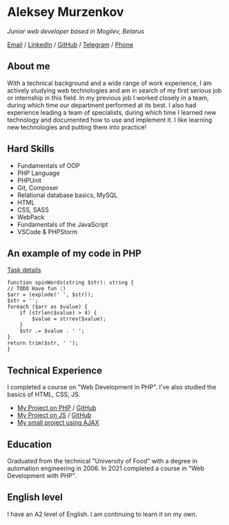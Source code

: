 # Aleksey Murzenkov

_Junior web developer based in Mogilev, Belarus_ <br>

[Email](mailto:AlekseyLM@tut.by) / [LinkedIn](www.linkedin.com/in/alexiosan) / [GitHub](https://github.com/Aleksey4ik) / [Telegram](tlgg.ru/Alexiosan) / [Phone](tel:375445199777)

## About me

With a technical background and a wide range of work experience, I am actively studying web technologies and am in search of my first serious job or internship in this field.
In my previous job I worked closely in a team, during which time our department performed at its best. I also had experience leading a team of specialists, during which time I learned new technology and documented how to use and implement it. I like learning new technologies and putting them into practice!


## Hard Skills
- Fundamentals of OOP
- PHP Language
- PHPUnit
- Git, Composer
- Relational database basics, MySQL
- HTML
- CSS, SASS
- WebPack
- Fundamentals of the JavaScript  
- VSCode & PHPStorm

## An example of my code in PHP
[Task details](https://www.codewars.com/kata/5264d2b162488dc400000001)

    function spinWords(string $str): string {
    // TODO Have fun :)
    $arr = (explode(' ', $str));
    $str = '';
    foreach ($arr as $value) {
        if (strlen($value) > 4) {
            $value = strrev($value);
        }
        $str .= $value . ' ';
    }
    return trim($str, ' ');
    }

## Technical Experience
I completed a course on "Web Development in PHP". I've also studied the basics of HTML, CSS, JS.

+ [My Project on PHP](https://www.codewars.com/kata/5264d2b162488dc400000001) / [GitHub](https://github.com/Aleksey4ik/crawler.git)
+ [My Project on JS](https://senla-todo.netlify.app) / [GitHub](https://guarded-chamber-75937.herokuapp.com/)
+ [My small project using AJAX](https://guarded-chamber-75937.herokuapp.com)

## Education
Graduated from the technical "University of Food" with a degree in automation engineering in 2006.
In 2021 completed a course in "Web Development with PHP".

## English level
I have an A2 level of English. I am continuing to learn it on my own.